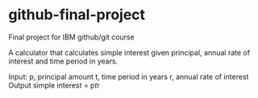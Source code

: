 # github-final-project
Final project for IBM github/git course

A calculator that calculates simple interest given principal, annual rate of interest and time period in years.

Input:
    p, principal amount
    t, time period in years
    r, annual rate of interest
Output
    simple interest = p*t*r

